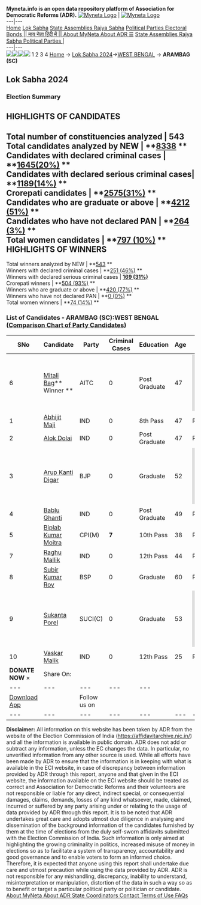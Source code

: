 **Myneta.info is an open data repository platform of Association for Democratic Reforms (ADR).**
[![Myneta Logo](https://www.myneta.info/lib/img/myneta-logo.png)](https://www.myneta.info/) | [![Myneta Logo](https://www.myneta.info/lib/img/adr-logo.png)](https://adrindia.org)  
---|---  
[Home](https://www.myneta.info/) [Lok Sabha](https://www.myneta.info/#ls "Lok Sabha") [ State Assemblies ](https://www.myneta.info/#sa "State Assemblies") [Rajya Sabha](https://www.myneta.info/#rs "Rajya Sabha") [Political Parties ](https://www.myneta.info/party "Political Parties") [ Electoral Bonds ](https://www.myneta.info/electoral_bonds "Electoral Bonds") [ || माय नेता हिंदी में || ](https://translate.google.co.in/translate?prev=hp&hl=en&js=y&u=www.myneta.info&sl=en&tl=hi&history_state0=) [ About MyNeta ](https://adrindia.org/content/about-myneta) [ About ADR ](https://adrindia.org/about-adr/who-we-are) [☰](javascript:void\(0\))
[ State Assemblies ](https://www.myneta.info/#sa "State Assemblies") [ Rajya Sabha ](https://www.myneta.info/#rs "Rajya Sabha") [ Political Parties ](https://www.myneta.info/party "Political Parties")
|   
---|---  
![](https://www.myneta.info/lib/img/banner/banner-1.png)![](https://www.myneta.info/lib/img/banner/banner-2.png)![](https://www.myneta.info/lib/img/banner/banner-3.png)![](https://www.myneta.info/lib/img/banner/banner-4.png)
1  2  3  4 
[Home](https://www.myneta.info/) → [Lok Sabha 2024](https://www.myneta.info/LokSabha2024/)→[WEST BENGAL](https://www.myneta.info/LokSabha2024/index.php?action=show_constituencies&state_id=36) → **ARAMBAG (SC)**
### 
## Lok Sabha 2024
###  Election Summary 
HIGHLIGHTS OF CANDIDATES  
---  
Total number of constituencies analyzed |  543   
Total candidates analyzed by NEW | **[8338](https://www.myneta.info/LokSabha2024/index.php?action=summary&subAction=candidates_analyzed&sort=candidate#summary) **  
Candidates with declared criminal cases | **[1645(20%)](https://www.myneta.info/LokSabha2024/index.php?action=summary&subAction=crime&sort=candidate#summary) **  
Candidates with declared serious criminal cases| **[1189(14%)](https://www.myneta.info/LokSabha2024/index.php?action=summary&subAction=serious_crime&sort=candidate#summary) **  
Crorepati candidates | **[2575(31%)](https://www.myneta.info/LokSabha2024/index.php?action=summary&subAction=crorepati&sort=candidate#summary) **  
Candidates who are graduate or above | **[4212 (51%)](https://www.myneta.info/LokSabha2024/index.php?action=summary&subAction=education&sort=candidate#summary) **  
Candidates who have not declared PAN | **[264 (3%)](https://www.myneta.info/LokSabha2024/index.php?action=summary&subAction=without_pan&sort=candidate#summary) **  
Total women candidates | **[797 (10%)](https://www.myneta.info/LokSabha2024/index.php?action=summary&subAction=women_candidate&sort=candidate#summary) **  
HIGHLIGHTS OF WINNERS  
---  
Total winners analyzed by NEW | **[543](https://www.myneta.info/LokSabha2024/index.php?action=summary&subAction=winner_analyzed&sort=candidate#summary) **  
Winners with declared criminal cases | **[251 (46%)](https://www.myneta.info/LokSabha2024/index.php?action=summary&subAction=winner_crime&sort=candidate#summary) **  
Winners with declared serious criminal cases | **[169 (31%)](https://www.myneta.info/LokSabha2024/index.php?action=summary&subAction=winner_serious_crime&sort=candidate#summary)**  
Crorepati winners | **[504 (93%)](https://www.myneta.info/LokSabha2024/index.php?action=summary&subAction=winner_crorepati&sort=candidate#summary) **  
Winners who are graduate or above | **[420 (77%)](https://www.myneta.info/LokSabha2024/index.php?action=summary&subAction=winner_education&sort=candidate#summary) **  
Winners who have not declared PAN | **[0 (0%)](https://www.myneta.info/LokSabha2024/index.php?action=summary&subAction=winner_without_pan&sort=candidate#summary) **  
Total women winners | **[74 (14%)](https://www.myneta.info/LokSabha2024/index.php?action=summary&subAction=winner_women&sort=candidate#summary) **  
### List of Candidates - ARAMBAG (SC):WEST BENGAL ([Comparison Chart of Party Candidates](https://www.myneta.info/LokSabha2024/comparisonchart.php?constituency_id=559))
SNo | Candidate| Party| Criminal Cases| Education| Age| Total Assets| Liabilities  
---|---|---|---|---|---|---|---  
6  | [Mitali Bag](https://www.myneta.info/LokSabha2024/candidate.php?candidate_id=7213)** Winner ** | AITC | 0 | Post Graduate| 47 | ![](https://myneta.info/image_v2.php?myneta_folder=LokSabha2024&candidate_id=7213&col=ta) | ![](https://myneta.info/image_v2.php?myneta_folder=LokSabha2024&candidate_id=7213&col=lia)  
1  | [Abhijit Maji](https://www.myneta.info/LokSabha2024/candidate.php?candidate_id=7439) | IND | 0 | 8th Pass| 47 | Rs 30,99,500 ~ 30 Lacs+ | Rs 5,50,000 ~ 5 Lacs+  
2  | [Alok Dolai](https://www.myneta.info/LokSabha2024/candidate.php?candidate_id=7437) | IND | 0 | Post Graduate| 47 | Rs 24,42,757 ~ 24 Lacs+ | Rs 12,47,000 ~ 12 Lacs+  
3  | [Arup Kanti Digar](https://www.myneta.info/LokSabha2024/candidate.php?candidate_id=7215) | BJP | 0 | Graduate| 52 | ![](https://myneta.info/image_v2.php?myneta_folder=LokSabha2024&candidate_id=7215&col=ta) | ![](https://myneta.info/image_v2.php?myneta_folder=LokSabha2024&candidate_id=7215&col=lia)  
4  | [Bablu Ghanti](https://www.myneta.info/LokSabha2024/candidate.php?candidate_id=7222) | IND | 0 | Post Graduate| 49 | Rs 5,51,500 ~ 5 Lacs+ | Rs 0 ~   
5  | [Biplab Kumar Moitra](https://www.myneta.info/LokSabha2024/candidate.php?candidate_id=7212) | CPI(M) | **7** | 10th Pass| 38 | Rs 20,90,123 ~ 20 Lacs+ | Rs 9,64,342 ~ 9 Lacs+  
7  | [Raghu Mallik](https://www.myneta.info/LokSabha2024/candidate.php?candidate_id=7438) | IND | 0 | 12th Pass| 44 | Rs 2,23,102 ~ 2 Lacs+ | Rs 0 ~   
8  | [Subir Kumar Roy](https://www.myneta.info/LokSabha2024/candidate.php?candidate_id=7223) | BSP | 0 | Graduate| 60 | Rs 1,53,94,162 ~ 1 Crore+ | Rs 5,00,000 ~ 5 Lacs+  
9  | [Sukanta Porel](https://www.myneta.info/LokSabha2024/candidate.php?candidate_id=7214) | SUCI(C) | 0 | Graduate| 53 | ![](https://myneta.info/image_v2.php?myneta_folder=LokSabha2024&candidate_id=7214&col=ta) | ![](https://myneta.info/image_v2.php?myneta_folder=LokSabha2024&candidate_id=7214&col=lia)  
10  | [Vaskar Malik](https://www.myneta.info/LokSabha2024/candidate.php?candidate_id=7436) | IND | 0 | 12th Pass| 25 | Rs 2,67,278 ~ 2 Lacs+ | Rs 0 ~   
|  **DONATE NOW** × |  Share On:  | [](https://api.whatsapp.com/send?text=https%3A%2F%2Fmyneta.info%2Fpunjab2022%2Findex.php%3Faction%3Dshow_constituencies%26state_id%3D19) | [](https://www.facebook.com/sharer/sharer.php?u=https%3A%2F%2Fmyneta.info%2Fpunjab2022%2Findex.php%3Faction%3Dshow_constituencies%26state_id%3D19) | [](https://twitter.com/share?url=https%3A%2F%2Fmyneta.info%2Fpunjab2022%2Findex.php%3Faction%3Dshow_constituencies%26state_id%3D19)  
---|---|---|---|---  
| [ Download App ](https://play.google.com/store/apps/details?id=com.webrosoft.myneta1&pcampaignid=pcampaignidMKT-Other-global-all-co-prtnr-py-PartBadge-Mar2515-1) | [](https://play.google.com/store/apps/details?id=com.webrosoft.myneta1&pcampaignid=pcampaignidMKT-Other-global-all-co-prtnr-py-PartBadge-Mar2515-1) |  Follow us on  | [](https://www.facebook.com/adrindia.org/) | [](https://twitter.com/adrspeaks) | [](https://groups.google.com/g/national-election-watch?hl=en&pli=1) | [](https://www.instagram.com/adrspeaks/) | [](https://www.youtube.com/user/adrspeaks) | [](https://sharechat.com/profile/adrspeaks)  
---|---|---|---|---|---|---|---|---  
**Disclaimer:** All information on this website has been taken by ADR from the website of the Election Commission of India (https://affidavitarchive.nic.in/) and all the information is available in public domain. ADR does not add or subtract any information, unless the EC changes the data. In particular, no unverified information from any other source is used. While all efforts have been made by ADR to ensure that the information is in keeping with what is available in the ECI website, in case of discrepancy between information provided by ADR through this report, anyone and that given in the ECI website, the information available on the ECI website should be treated as correct and Association for Democratic Reforms and their volunteers are not responsible or liable for any direct, indirect special, or consequential damages, claims, demands, losses of any kind whatsoever, made, claimed, incurred or suffered by any party arising under or relating to the usage of data provided by ADR through this report. It is to be noted that ADR undertakes great care and adopts utmost due diligence in analysing and dissemination of the background information of the candidates furnished by them at the time of elections from the duly self-sworn affidavits submitted with the Election Commission of India. Such information is only aimed at highlighting the growing criminality in politics, increased misuse of money in elections so as to facilitate a system of transparency, accountability and good governance and to enable voters to form an informed choice. Therefore, it is expected that anyone using this report shall undertake due care and utmost precaution while using the data provided by ADR. ADR is not responsible for any mishandling, discrepancy, inability to understand, misinterpretation or manipulation, distortion of the data in such a way so as to benefit or target a particular political party or politician or candidate. 
[ About MyNeta ](https://adrindia.org/content/about-myneta) [ About ADR ](https://adrindia.org/about-adr/who-we-are) [ State Coordinators ](https://adrindia.org/about-adr/state-coordinators) [ Contact ](https://adrindia.org/contact-us) [ Terms of Use ](https://adrindia.org/content/adr-terms-use) [ FAQs ](https://adrindia.org/content/faqs)
